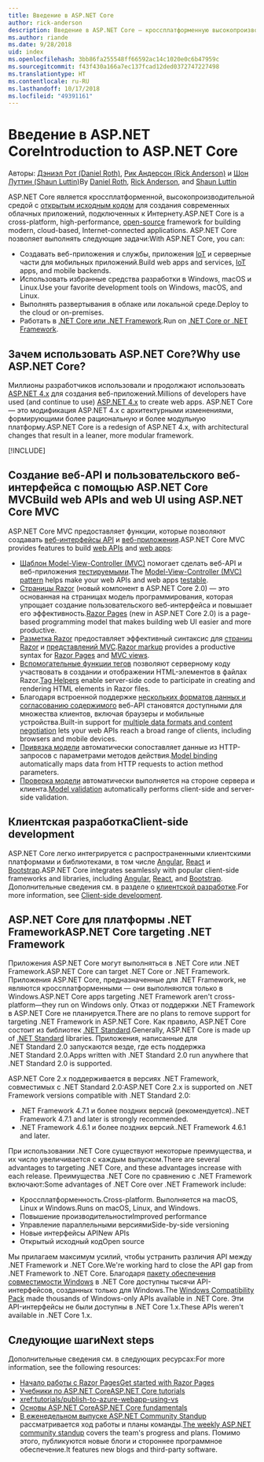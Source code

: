 ```yaml
---
title: Введение в ASP.NET Core
author: rick-anderson
description: Введение в ASP.NET Core — кроссплатформенную высокопроизводительную платформу с открытым исходным кодом для создания современных облачных интернет-приложений.
ms.author: riande
ms.date: 9/28/2018
uid: index
ms.openlocfilehash: 3bb86fa255548ff66592ac14c1020e0c6b47959c
ms.sourcegitcommit: f43f430a166a7ec137fcad12ded0372747227498
ms.translationtype: HT
ms.contentlocale: ru-RU
ms.lasthandoff: 10/17/2018
ms.locfileid: "49391161"
---
```

# <a name="introduction-to-aspnet-core"></a><span data-ttu-id="e245d-103">Введение в ASP.NET Core</span><span class="sxs-lookup"><span data-stu-id="e245d-103">Introduction to ASP.NET Core</span></span>

<span data-ttu-id="e245d-104">Авторы: [Дэниэл Рот (Daniel Roth)](https://github.com/danroth27), [Рик Андерсон (Rick Anderson)](https://twitter.com/RickAndMSFT) и [Шон Луттин (Shaun Luttin)](https://twitter.com/dicshaunary)</span><span class="sxs-lookup"><span data-stu-id="e245d-104">By [Daniel Roth](https://github.com/danroth27), [Rick Anderson](https://twitter.com/RickAndMSFT), and [Shaun Luttin](https://twitter.com/dicshaunary)</span></span>

<span data-ttu-id="e245d-105">ASP.NET Core является кроссплатформенной, высокопроизводительной средой с [открытым исходным кодом](https://github.com/aspnet/home) для создания современных облачных приложений, подключенных к Интернету.</span><span class="sxs-lookup"><span data-stu-id="e245d-105">ASP.NET Core is a cross-platform, high-performance, [open-source](https://github.com/aspnet/home) framework for building modern, cloud-based, Internet-connected applications.</span></span> <span data-ttu-id="e245d-106">ASP.NET Core позволяет выполнять следующие задачи:</span><span class="sxs-lookup"><span data-stu-id="e245d-106">With ASP.NET Core, you can:</span></span>

* <span data-ttu-id="e245d-107">Создавать веб-приложения и службы, приложения [IoT](https://www.microsoft.com/internet-of-things/) и серверные части для мобильных приложений.</span><span class="sxs-lookup"><span data-stu-id="e245d-107">Build web apps and services, [IoT](https://www.microsoft.com/internet-of-things/) apps, and mobile backends.</span></span>
* <span data-ttu-id="e245d-108">Использовать избранные средства разработки в Windows, macOS и Linux.</span><span class="sxs-lookup"><span data-stu-id="e245d-108">Use your favorite development tools on Windows, macOS, and Linux.</span></span>
* <span data-ttu-id="e245d-109">Выполнять развертывания в облаке или локальной среде.</span><span class="sxs-lookup"><span data-stu-id="e245d-109">Deploy to the cloud or on-premises.</span></span>
* <span data-ttu-id="e245d-110">Работать в [.NET Core или .NET Framework](https://docs.microsoft.com/dotnet/articles/standard/choosing-core-framework-server).</span><span class="sxs-lookup"><span data-stu-id="e245d-110">Run on [.NET Core or .NET Framework](https://docs.microsoft.com/dotnet/articles/standard/choosing-core-framework-server).</span></span>

## <a name="why-use-aspnet-core"></a><span data-ttu-id="e245d-111">Зачем использовать ASP.NET Core?</span><span class="sxs-lookup"><span data-stu-id="e245d-111">Why use ASP.NET Core?</span></span>

<span data-ttu-id="e245d-112">Миллионы разработчиков использовали и продолжают использовать [ASP.NET 4.x](https://docs.microsoft.com/aspnet/overview) для создания веб-приложений.</span><span class="sxs-lookup"><span data-stu-id="e245d-112">Millions of developers have used (and continue to use) [ASP.NET 4.x](https://docs.microsoft.com/aspnet/overview) to create web apps.</span></span> <span data-ttu-id="e245d-113">ASP.NET Core — это модификация ASP.NET 4.x с архитектурными изменениями, формирующими более рациональную и более модульную платформу.</span><span class="sxs-lookup"><span data-stu-id="e245d-113">ASP.NET Core is a redesign of ASP.NET 4.x, with architectural changes that result in a leaner, more modular framework.</span></span>

[!INCLUDE[](~/includes/benefits.md)]

## <a name="build-web-apis-and-web-ui-using-aspnet-core-mvc"></a><span data-ttu-id="e245d-114">Создание веб-API и пользовательского веб-интерфейса с помощью ASP.NET Core MVC</span><span class="sxs-lookup"><span data-stu-id="e245d-114">Build web APIs and web UI using ASP.NET Core MVC</span></span>

<span data-ttu-id="e245d-115">ASP.NET Core MVC предоставляет функции, которые позволяют создавать [веб-интерфейсы API](xref:tutorials/index#build-web-apis) и [веб-приложения](xref:tutorials/index#build-web-apps).</span><span class="sxs-lookup"><span data-stu-id="e245d-115">ASP.NET Core MVC provides features to build [web APIs](xref:tutorials/index#build-web-apis) and [web apps](xref:tutorials/index#build-web-apps):</span></span>

* <span data-ttu-id="e245d-116">[Шаблон Model-View-Controller (MVC)](xref:mvc/overview) помогает сделать веб-API и веб-приложения [тестируемыми](xref:test/index).</span><span class="sxs-lookup"><span data-stu-id="e245d-116">The [Model-View-Controller (MVC) pattern](xref:mvc/overview) helps make your web APIs and web apps [testable](xref:test/index).</span></span>
* <span data-ttu-id="e245d-117">[Страницы Razor](xref:razor-pages/index) (новый компонент в ASP.NET Core 2.0) — это основанная на страницах модель программирования, которая упрощает создание пользовательского веб-интерфейса и повышает его эффективность.</span><span class="sxs-lookup"><span data-stu-id="e245d-117">[Razor Pages](xref:razor-pages/index) (new in ASP.NET Core 2.0) is a page-based programming model that makes building web UI easier and more productive.</span></span>
* <span data-ttu-id="e245d-118">[Разметка Razor](xref:mvc/views/razor) предоставляет эффективный синтаксис для [страниц Razor](xref:razor-pages/index) и [представлений MVC](xref:mvc/views/overview).</span><span class="sxs-lookup"><span data-stu-id="e245d-118">[Razor markup](xref:mvc/views/razor) provides a productive syntax for [Razor Pages](xref:razor-pages/index) and [MVC views](xref:mvc/views/overview).</span></span>
* <span data-ttu-id="e245d-119">[Вспомогательные функции тегов](xref:mvc/views/tag-helpers/intro) позволяют серверному коду участвовать в создании и отображении HTML-элементов в файлах Razor.</span><span class="sxs-lookup"><span data-stu-id="e245d-119">[Tag Helpers](xref:mvc/views/tag-helpers/intro) enable server-side code to participate in creating and rendering HTML elements in Razor files.</span></span>
* <span data-ttu-id="e245d-120">Благодаря встроенной поддержке [нескольких форматов данных и согласованию содержимого](xref:web-api/advanced/formatting) веб-API становятся доступными для множества клиентов, включая браузеры и мобильные устройства.</span><span class="sxs-lookup"><span data-stu-id="e245d-120">Built-in support for [multiple data formats and content negotiation](xref:web-api/advanced/formatting) lets your web APIs reach a broad range of clients, including browsers and mobile devices.</span></span>
* <span data-ttu-id="e245d-121">[Привязка модели](xref:mvc/models/model-binding) автоматически сопоставляет данные из HTTP-запросов с параметрами методов действия.</span><span class="sxs-lookup"><span data-stu-id="e245d-121">[Model binding](xref:mvc/models/model-binding) automatically maps data from HTTP requests to action method parameters.</span></span>
* <span data-ttu-id="e245d-122">[Проверка модели](xref:mvc/models/validation) автоматически выполняется на стороне сервера и клиента.</span><span class="sxs-lookup"><span data-stu-id="e245d-122">[Model validation](xref:mvc/models/validation) automatically performs client-side and server-side validation.</span></span>

## <a name="client-side-development"></a><span data-ttu-id="e245d-123">Клиентская разработка</span><span class="sxs-lookup"><span data-stu-id="e245d-123">Client-side development</span></span>

<span data-ttu-id="e245d-124">ASP.NET Core легко интегрируется с распространенными клиентскими платформами и библиотеками, в том числе [Angular](xref:spa/angular), [React](xref:spa/react) и [Bootstrap](https://getbootstrap.com/).</span><span class="sxs-lookup"><span data-stu-id="e245d-124">ASP.NET Core integrates seamlessly with popular client-side frameworks and libraries, including [Angular](xref:spa/angular), [React](xref:spa/react), and [Bootstrap](https://getbootstrap.com/).</span></span> <span data-ttu-id="e245d-125">Дополнительные сведения см. в разделе о [клиентской разработке](xref:client-side/index).</span><span class="sxs-lookup"><span data-stu-id="e245d-125">For more information, see [Client-side development](xref:client-side/index).</span></span>

<a name="target-framework"></a>

## <a name="aspnet-core-targeting-net-framework"></a><span data-ttu-id="e245d-126">ASP.NET Core для платформы .NET Framework</span><span class="sxs-lookup"><span data-stu-id="e245d-126">ASP.NET Core targeting .NET Framework</span></span>

<span data-ttu-id="e245d-127">Приложения ASP.NET Core могут выполняться в .NET Core или .NET Framework.</span><span class="sxs-lookup"><span data-stu-id="e245d-127">ASP.NET Core can target .NET Core or .NET Framework.</span></span> <span data-ttu-id="e245d-128">Приложения ASP.NET Core, предназначенные для .NET Framework, не являются кроссплатформенными &mdash; они выполняются только в Windows.</span><span class="sxs-lookup"><span data-stu-id="e245d-128">ASP.NET Core apps targeting .NET Framework aren't cross-platform&mdash;they run on Windows only.</span></span> <span data-ttu-id="e245d-129">Отказ от поддержки .NET Framework в ASP.NET Core не планируется.</span><span class="sxs-lookup"><span data-stu-id="e245d-129">There are no plans to remove support for targeting .NET Framework in ASP.NET Core.</span></span> <span data-ttu-id="e245d-130">Как правило, ASP.NET Core состоит из библиотек [.NET Standard](/dotnet/standard/net-standard).</span><span class="sxs-lookup"><span data-stu-id="e245d-130">Generally, ASP.NET Core is made up of [.NET Standard](/dotnet/standard/net-standard) libraries.</span></span> <span data-ttu-id="e245d-131">Приложения, написанные для .NET Standard 2.0 запускаются везде, где есть поддержка .NET Standard 2.0.</span><span class="sxs-lookup"><span data-stu-id="e245d-131">Apps written with .NET Standard 2.0 run anywhere that .NET Standard 2.0 is supported.</span></span>

<span data-ttu-id="e245d-132">ASP.NET Core 2.x поддерживается в версиях .NET Framework, совместимых с .NET Standard 2.0:</span><span class="sxs-lookup"><span data-stu-id="e245d-132">ASP.NET Core 2.x is supported on .NET Framework versions compatible with .NET Standard 2.0:</span></span>

* <span data-ttu-id="e245d-133">.NET Framework 4.7.1 и более поздних версий (рекомендуется).</span><span class="sxs-lookup"><span data-stu-id="e245d-133">.NET Framework 4.7.1 and later is strongly recommended.</span></span>
* <span data-ttu-id="e245d-134">.NET Framework 4.6.1 и более поздних версий.</span><span class="sxs-lookup"><span data-stu-id="e245d-134">.NET Framework 4.6.1 and later.</span></span>

<span data-ttu-id="e245d-135">При использовании .NET Core существуют некоторые преимущества, и их число увеличивается с каждым выпуском.</span><span class="sxs-lookup"><span data-stu-id="e245d-135">There are several advantages to targeting .NET Core, and these advantages increase with each release.</span></span> <span data-ttu-id="e245d-136">Преимущества .NET Core по сравнению с .NET Framework включают:</span><span class="sxs-lookup"><span data-stu-id="e245d-136">Some advantages of .NET Core over .NET Framework include:</span></span>

* <span data-ttu-id="e245d-137">Кроссплатформенность.</span><span class="sxs-lookup"><span data-stu-id="e245d-137">Cross-platform.</span></span> <span data-ttu-id="e245d-138">Выполняется на macOS, Linux и Windows.</span><span class="sxs-lookup"><span data-stu-id="e245d-138">Runs on macOS, Linux, and Windows.</span></span>
* <span data-ttu-id="e245d-139">Повышение производительности</span><span class="sxs-lookup"><span data-stu-id="e245d-139">Improved performance</span></span>
* <span data-ttu-id="e245d-140">Управление параллельными версиями</span><span class="sxs-lookup"><span data-stu-id="e245d-140">Side-by-side versioning</span></span>
* <span data-ttu-id="e245d-141">Новые интерфейсы API</span><span class="sxs-lookup"><span data-stu-id="e245d-141">New APIs</span></span>
* <span data-ttu-id="e245d-142">Открытый исходный код</span><span class="sxs-lookup"><span data-stu-id="e245d-142">Open source</span></span>

<span data-ttu-id="e245d-143">Мы прилагаем максимум усилий, чтобы устранить различия API между .NET Framework и .NET Core.</span><span class="sxs-lookup"><span data-stu-id="e245d-143">We're working hard to close the API gap from .NET Framework to .NET Core.</span></span> <span data-ttu-id="e245d-144">Благодаря [пакету обеспечения совместимости Windows](/dotnet/core/porting/windows-compat-pack) в .NET Core доступны тысячи API-интерфейсов, созданных только для Windows.</span><span class="sxs-lookup"><span data-stu-id="e245d-144">The [Windows Compatibility Pack](/dotnet/core/porting/windows-compat-pack) made thousands of Windows-only APIs available in .NET Core.</span></span> <span data-ttu-id="e245d-145">Эти API-интерфейсы не были доступны в .NET Core 1.x.</span><span class="sxs-lookup"><span data-stu-id="e245d-145">These APIs weren't available in .NET Core 1.x.</span></span>

## <a name="next-steps"></a><span data-ttu-id="e245d-146">Следующие шаги</span><span class="sxs-lookup"><span data-stu-id="e245d-146">Next steps</span></span>

<span data-ttu-id="e245d-147">Дополнительные сведения см. в следующих ресурсах:</span><span class="sxs-lookup"><span data-stu-id="e245d-147">For more information, see the following resources:</span></span>

* [<span data-ttu-id="e245d-148">Начало работы с Razor Pages</span><span class="sxs-lookup"><span data-stu-id="e245d-148">Get started with Razor Pages</span></span>](xref:tutorials/razor-pages/razor-pages-start)
* [<span data-ttu-id="e245d-149">Учебники по ASP.NET Core</span><span class="sxs-lookup"><span data-stu-id="e245d-149">ASP.NET Core tutorials</span></span>](xref:tutorials/index)
* <xref:tutorials/publish-to-azure-webapp-using-vs>
* [<span data-ttu-id="e245d-150">Основы ASP.NET Core</span><span class="sxs-lookup"><span data-stu-id="e245d-150">ASP.NET Core fundamentals</span></span>](xref:fundamentals/index)
* <span data-ttu-id="e245d-151">[В еженедельном выпуске ASP.NET Community Standup](https://live.asp.net/) рассматривается ход работы и планы команды.</span><span class="sxs-lookup"><span data-stu-id="e245d-151">[The weekly ASP.NET community standup](https://live.asp.net/) covers the team's progress and plans.</span></span> <span data-ttu-id="e245d-152">Помимо этого, публикуются новые блоги и стороннее программное обеспечение.</span><span class="sxs-lookup"><span data-stu-id="e245d-152">It features new blogs and third-party software.</span></span>
